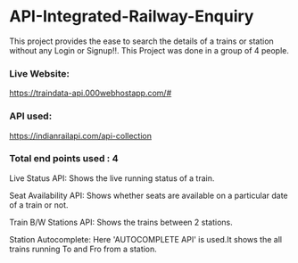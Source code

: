 # API-Integrated-Railway-Enquiry

This project provides the ease to search the details of a trains or station without any Login or Signup!!. This Project was done in a group of 4 people.
 
 ### Live Website:
 https://traindata-api.000webhostapp.com/#
 
### API used:
 https://indianrailapi.com/api-collection
 
### Total end points used : 4

 Live Status API: Shows the live running status of a train.
 
 Seat Availability API: Shows whether seats are available on a particular date of a train or not.
 
 Train B/W Stations API: Shows the trains between 2 stations. 
 
 Station Autocomplete: Here 'AUTOCOMPLETE API' is used.It shows the all trains running To and Fro from a station.
